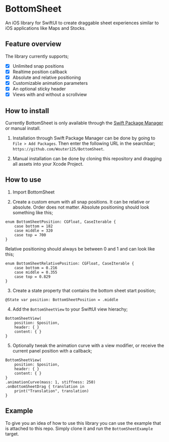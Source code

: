 # BottomSheet

An iOS library for SwiftUI to create draggable sheet experiences similar to iOS applications like Maps and Stocks. 

## Feature overview 

The library currently supports;

- [x] Unlimited snap positions
- [x] Realtime position callback
- [x] Absolute and relative positioning
- [x] Customizable animation parameters
- [x] An optional sticky header
- [x] Views with and without a scrollview

## How to install

Currently BottomSheet is only available through the [Swift Package Manager](https://swift.org/package-manager/) or manual install. 

1. Installation through Swift Package Manager can be done by going to `File > Add Packages`. Then enter the following URL in the searchbar; `https://github.com/Wouter125/BottomSheet`.

2. Manual installation can be done by cloning this repository and dragging all assets into your Xcode Project.

## How to use

1. Import BottomSheet

2. Create a custom enum with all snap positions. It can be relative or absolute. Order does not matter. Absolute positioning should look something like this;

```
enum BottomSheetPosition: CGFloat, CaseIterable {
    case bottom = 182
    case middle = 320
    case top = 700
}
```

Relative positioning should always be between 0 and 1 and can look like this;

```
enum BottomSheetRelativePosition: CGFloat, CaseIterable {
    case bottom = 0.216
    case middle = 0.355
    case top = 0.829
}
```

3. Create a state property that contains the bottom sheet start position;

```
@State var position: BottomSheetPosition = .middle
```

4. Add the `BottomSheetView` to your SwiftUI view hierachy;

```
BottomSheetView(
    position: $position,
    header: { }
    content: { }
}
```

5. Optionally tweak the animation curve with a view modifier, or receive the current panel position with a callback;

```
BottomSheetView(
    position: $position,
    header: { }
    content: { }
}
.animationCurve(mass: 1, stiffness: 250)
.onBottomSheetDrag { translation in
    print("Translation", translation)
}
```

## Example

To give you an idea of how to use this library you can use the example that is attached to this repo. Simply clone it and run the `BottomSheetExample` target.
